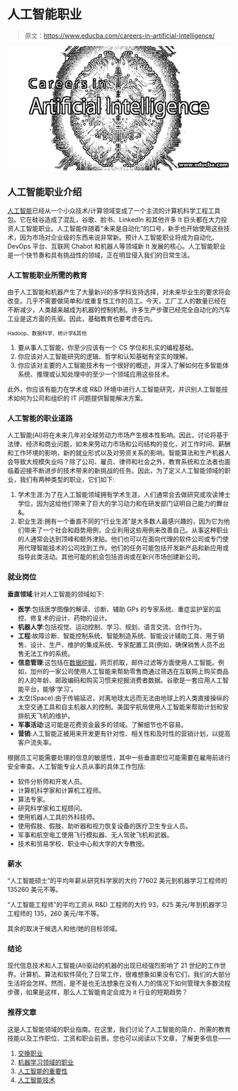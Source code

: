 # 人工智能职业

> 原文：<https://www.educba.com/careers-in-artificial-intelligence/>

![Careers in Artificial Intelligence](img/96fb1eac8b1adf76c0f8780833cb4147.png)



## 人工智能职业介绍

[人工智能](https://www.educba.com/what-is-artificial-intelligence/)已经从一个小众技术/计算领域变成了一个主流的计算机科学工程工具包。它在硅谷造成了混乱，谷歌、脸书、LinkedIn 和其他许多 It 巨头都在大力投资人工智能职业。人工智能伴随着“未来是自动化”的口号，新手也开始使用这些技术，因为市场对企业级的东西来说非常新。预计人工智能职业将成为自动化、DevOps 平台、互联网 Chabot 和机器人等领域新 It 发展的核心。人工智能职业是一个快节奏和具有挑战性的领域，正在明显侵入我们的日常生活。

### 人工智能职业所需的教育

由于人工智能和机器产生了大量新兴的多学科支持选择，对未来毕业生的要求将会改变。几乎不需要做简单和/或重复性工作的员工。今天，工厂工人的数量已经在不断减少，人类越来越成为机器的控制机制。许多生产步骤已经完全自动化的汽车工业是这方面的先驱。因此，基础教育也要考虑在内。

<small>Hadoop、数据科学、统计学&其他</small>

1.  要从事人工智能，你至少应该有一个 CS 学位和扎实的编程基础。
2.  你应该对人工智能研究的逻辑、哲学和认知基础有坚实的理解。
3.  你应该对主要的人工智能技术有一个很好的概述，并深入了解如何在多智能体系统、推理或认知处理中的至少一个领域应用这些技术。

此外，你应该有能力在学术或 R&D 环境中进行人工智能研究，并识别人工智能技术如何为公司和组织的 IT 问题提供智能解决方案。

### 人工智能的职业道路

人工智能(AI)将在未来几年对全球劳动力市场产生根本性影响。因此，讨论将基于法律、经济和商业问题，如未来劳动力市场和公司结构的变化，对工作时间、薪酬和工作环境的影响，新的就业形式以及对劳资关系的影响。智能算法和生产机器人会导致大规模失业吗？除了公司、雇员、律师和社会之外，教育系统和立法者也面临着迎接不断进步的技术带来的新挑战的任务。因此，为了定义人工智能领域的职业，我们有两种类型的职业，它们如下:

1.  学术生涯:为了在人工智能领域拥有学术生涯，人们通常会去做研究或攻读博士学位，因为这给他们带来了巨大的学习动力和在研发部门证明自己能力的舞台&。
2.  职业生涯:拥有一个垂直不同的“行业生涯”是大多数人最感兴趣的，因为它为他们带来了一个社会和趋势用例，企业利用这些用例来改善自己。从事这种职业的人通常会达到顶峰和额外津贴。他们也可以在面向代理的软件公司或专门使用代理智能技术的公司找到工作。他们的任务可能包括开发新产品和新应用或指导此类活动。其他可能的机会包括咨询或在新兴市场创建新公司。

### 就业岗位

**垂直领域**:针对人工智能的领域如下:

*   **医学**:包括医学图像的解读、诊断、辅助 GPs 的专家系统、重症监护室的监控、修复术的设计、药物的设计。
*   **机器人学**:包括视觉、运动控制、学习、规划、语言交流、合作行为。
*   **工程**:故障诊断、智能控制系统、智能制造系统、智能设计辅助工具、用于销售、设计、生产、维护的集成系统、专家配置工具(例如，确保销售人员不出售无法工作的系统。
*   **信息管理**:这包括在[数据挖掘](https://www.educba.com/what-is-data-mining/)，网页抓取，邮件过滤等方面使用人工智能。例如，加州的一家公司使用人工智能来帮助零售商通过筛选在互联网上购买商品的人的年龄、邮政编码和购买习惯来挖掘消费者数据。谷歌是一套应用人工智能平台，能够‘学习’。
*   太空(Space):由于传输延迟，对离地球太远而无法由地球上的人类直接操纵的太空交通工具和自主机器人的控制。美国宇航局使用人工智能来帮助计划和安排航天飞机的维护。
*   **军事活动**:这可能是花费资金最多的领域。了解细节也不容易。
*   **营销**:人工智能正被用来开发更有针对性、相关性和及时性的营销计划，以提高客户流失率。

根据员工可能需要处理的信息的敏感性，其中一些垂直职位可能需要在雇用前进行安全审查。人工智能专业人员从事的具体工作包括:

*   软件分析师和开发人员。
*   计算机科学家和计算机工程师。
*   算法专家。
*   研究科学家和工程顾问。
*   使用机器人工具的外科技师。
*   使用假肢、假肢、助听器和视力恢复设备的医疗卫生专业人员。
*   军事和航空电工使用飞行模拟器、无人驾驶飞机和武器。
*   技术和贸易学校、职业中心和大学的大专教授。

### 薪水

“人工智能硕士”的平均年薪从研究科学家的大约 77602 美元到机器学习工程师的 135260 美元不等。

“人工智能工程师”的平均工资从 R&D 工程师的大约 93，625 美元/年到机器学习工程师的 135，260 美元/年不等。

其余的取决于候选人和他/她的目标领域。

### 结论

现代信息技术和人工智能(AI)驱动的机器的出现已经强烈影响了 21 世纪的工作世界。计算机、算法和软件简化了日常工作，很难想象如果没有它们，我们的大部分生活将会怎样。然而，是不是也无法想象在没有人力的情况下如何管理大多数流程步骤，如果是这样，那么人工智能肯定会成为 it 行业的短期趋势？

### 推荐文章

这是人工智能领域的职业指南。在这里，我们讨论了人工智能的简介、所需的教育技能以及工作职位、工资和职业前景。您也可以阅读以下文章，了解更多信息——

1.  [交换职业](https://www.educba.com/swap-careers/)
2.  [机器学习领域的职业](https://www.educba.com/careers-in-machine-learning/)
3.  [人工智能的重要性](https://www.educba.com/importance-of-artificial-intelligence/)
4.  [人工智能技术](https://www.educba.com/artificial-intelligence-techniques/)






